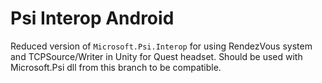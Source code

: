 ﻿# Psi Interop Android

Reduced version of `Microsoft.Psi.Interop` for using RendezVous system and TCPSource/Writer in Unity for Quest headset. 
Should be used with Microsoft.Psi dll from this branch to be compatible.